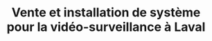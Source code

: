 ---
title: "Vente et installation de système pour la vidéo-surveillance à Laval"
description: "Laissez notre équipe d'expérience vous guider dans l'implémentation de votre nouveau système de vidéo-surveillance"
titre: Installation de système de vidéo-surveillance
desc: Découvrez notre service d'installation de système de vidéo-surveillance.
slug: systeme-de-video-surveillance
i18nlanguage: fr
icon: /img/ico/video.svg
image: /img/video-surveillance-1.jpg
banner: /img/video-surveillance-banniere.jpg
slidertitle: "Installation de système de vidéo-surveillance"
section1:
  title: "Un système en lequel on peut avoir confiance" 
  description: >-
    Avec notre expertise, sommes en mesure de répondre à vos besoins en vidéo-surveillance. Que ce soit pour des utilités intérieurs ou extérieurs, pour des déploiement de petites ou très grande envergure nous avons la solution. Nos services sont disponibles dans le domaine résidentiel, commercial et industriel.


    Nous serons heureux de regarder avec vous, votre projet.
section2:
  image1: /img/video-surveillance-1.jpg
  image2: /img/video-surveillance-2.jpg
  image3: /img/video-surveillance-3.jpg
---